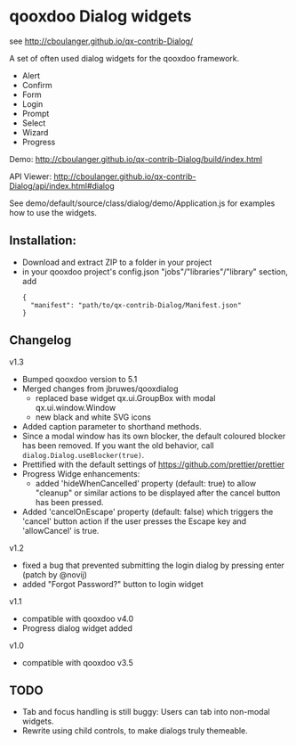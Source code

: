 qooxdoo Dialog widgets
======================

see http://cboulanger.github.io/qx-contrib-Dialog/

A set of often used dialog widgets for the qooxdoo framework.

- Alert
- Confirm
- Form
- Login
- Prompt
- Select
- Wizard
- Progress

Demo: http://cboulanger.github.io/qx-contrib-Dialog/build/index.html

API Viewer: http://cboulanger.github.io/qx-contrib-Dialog/api/index.html#dialog

See demo/default/source/class/dialog/demo/Application.js for examples how to use
the widgets.

Installation:
-------------
- Download and extract ZIP to a folder in your project
- in your qooxdoo project's config.json "jobs"/"libraries"/"library" section, add
  ```
  {
    "manifest": "path/to/qx-contrib-Dialog/Manifest.json"
  }
  ```

Changelog
----------

v1.3
- Bumped qooxdoo version to 5.1
- Merged changes from jbruwes/qooxdialog
  - replaced base widget qx.ui.GroupBox with modal qx.ui.window.Window
  - new black and white SVG icons
- Added caption parameter to shorthand methods.
- Since a modal window has its own blocker, the  default coloured blocker has
  been removed. If you want the old behavior, call `dialog.Dialog.useBlocker(true)`.
- Prettified with the default settings of https://github.com/prettier/prettier
- Progress Widge enhancements:
  - added 'hideWhenCancelled' property (default: true) to allow "cleanup" or
    similar actions to be displayed after the cancel button has been pressed.
- Added 'cancelOnEscape' property (default: false) which triggers the 'cancel'
  button action if the user presses the Escape key and 'allowCancel' is true.

v1.2
- fixed a bug that prevented submitting the login dialog by pressing enter
  (patch by @novij)
- added "Forgot Password?" button to login widget

v1.1
- compatible with qooxdoo v4.0
- Progress dialog widget added

v1.0
- compatible with qooxdoo v3.5

TODO
----
- Tab and focus handling is still buggy: Users can tab into non-modal widgets.
- Rewrite using child controls, to make dialogs truly themeable.
